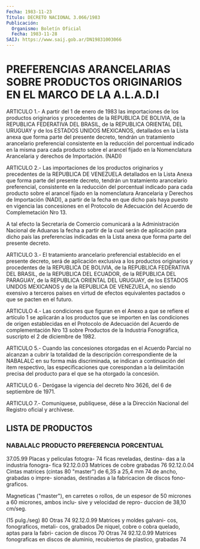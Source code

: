 ```yaml
---
Fecha: 1983-11-23
Título: DECRETO NACIONAL 3.066/1983
Publicación:
  Organismo: Boletín Oficial
  Fecha: 1983-11-28
SAIJ: https://www.saij.gob.ar/DN19831003066
---
```

# PREFERENCIAS ARANCELARIAS SOBRE PRODUCTOS ORIGINARIOS EN EL MARCO DE LA A.L.A.D.I

<a id="1"></a>
ARTICULO 1.- A partir del 1 de enero de 1983 las importaciones de los  productos  originarios  y  procedentes  de  la REPUBLICA DE BOLIVIA,  de  la  REPUBLICA FEDERATIVA DEL BRASIL, de la  REPUBLICA ORIENTAL DEL URUGUAY  y de los ESTADOS UNIDOS MEXICANOS, detallados en la Lista anexa que forma  parte del presente decreto, tendrán un tratamiento arancelario preferencial  consistente  en  la reducción del  porcentual  indicado  en la misma para cada producto sobre  el arancel  fijado  en  la  Nomenclatura  Arancelaria  y  derechos  de Importación. (NADI)

<a id="2"></a>
ARTICULO  2.- Las importaciones de los productos originarios y precedentes de la  REPUBLICA  DE  VENEZUELA  detallados en la Lista Anexa que forma parte del presente decreto, tendrán  un tratamiento arancelario    preferencial,  consistente  en  la  reducción    del porcentual indicado  para  cada producto sobre el arancel fijado en la nomenclatura Arancelaria  y  Derechos  de  Importación (NADI), a partir de la fecha en que dicho país haya puesto  en  vigencia  las concesiones    en   el  Protocolo  de  Adecuación  del  Acuerdo  de Complemetación Nro 13.

A tal efecto la Secretaría de Comercio comunicará a la Administración Nacional  de  Aduanas  la  fecha a partir de la cual serán de aplicación para dicho país las preferencias  indicadas  en la Lista anexa que forma parte del presente decreto.

<a id="3"></a>
ARTICULO 3.- El tratamiento arancelario preferencial establecido  en el presente decreto, será de aplicación exclusiva a los  productos   originarios  y  procedentes  de  la  REPUBLICA  DE BOLIVIA, de la REPUBLICA  FEDERATIVA  DEL  BRASIL,  de la REPUBLICA DEL  ECUADOR,  de  la  REPUBLICA  DEL  PARAGUAY,  de  la  REPUBLICA ORIENTAL  DEL  URUGUAY,  de  los  ESTADOS UNIDOS MEXICANOS y de  la REPUBLICA DE VENEZUELA, no siendo exensivo  a  terceros  países  en virtud  de  efectos  equivalentes  pactados  o  que se pacten en el futuro.

<a id="4"></a>
ARTICULO  4.- Las condiciones que figuran en el Anexo a que se refiere el artículo  1 se aplicarán a los productos que se importen en  las condiciones de  origen  establecidas  en  el  Protocolo  de Adecuación  del  Acuerdo  de complementación Nro 13 sobre Productos de la Industria Fonográfica,  suscripto  el 2 de diciembre de 1982.

<a id="5"></a>
ARTICULO  5.-  Cuando  las concesiones otorgadas en el Acuerdo Parcial  no  alcanzan  a cubrir  la  totalidad  de  la  descripción correspondiente de la NABALALC  en  su  forma  más discriminada, se indican  a  continuación del item respectivo, las  especificaciones que corespondan  a la delimitación precisa del producto para el que se ha otorgado la concesión.

<a id="6"></a>
ARTICULO  6.- Derógase la vigencia del decreto Nro 3626, del 6 de septiembre de 1971.

<a id="7"></a>
ARTICULO  7.-  Comuníquese,  publíquese,  dése  a la Dirección Nacional del Registro oficial y archívese.

## LISTA DE PRODUCTOS

### NABALALC PRODUCTO PREFERENCIA  PORCENTUAL

<a id="1"></a>
37.05.99        Placas y peliculas fotogra-         74                ficas reveladas, destina-                das a la industria fonogra-                fica 92.12.0.03      Matrices de cobre grabadas          76 92.12.0.04      Cintas matrices (cintas             80                "master") de 6,35 a 25,4 mm         74                 de ancho, grabadas o impre-                 sionadas, destinadas a la                 fabricacion de discos fono-                 graficos.

Magneticas ("master"), en                 carretes o rollos, de un                 espesor de 50 micrones a                 60 micrones, ambos inclu-                 sive y velocidad de repro-                 duccion de 38,10 cm/seg.

(15 pulg./seg)                  80                 Otras                           74 92.12.0.99       Matrices y moldes galvani-                 cos, fonograficos, metali-                 cos, grabados                 De niquel, cobre o cobra                 quelado, aptas para la fabri-                 cacion de discos                    70                 Otras                               74 92.12.0.99       Matrices fonograficas en discos de                 aluminio, recubiertos de plastico,                   grabadas                            74